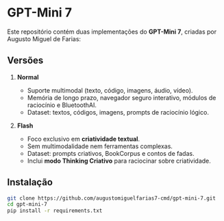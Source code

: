 # GPT-Mini 7

Este repositório contém duas implementações do **GPT-Mini 7**, criadas por Augusto Miguel de Farias:

## Versões

1. **Normal**  
   - Suporte multimodal (texto, código, imagens, áudio, vídeo).  
   - Memória de longo prazo, navegador seguro interativo, módulos de raciocínio e BluetoothAI.  
   - Dataset: textos, códigos, imagens, prompts de raciocínio lógico.

2. **Flash**  
   - Foco exclusivo em **criatividade textual**.  
   - Sem multimodalidade nem ferramentas complexas.  
   - Dataset: prompts criativos, BookCorpus e contos de fadas.  
   - Inclui **modo Thinking Criativo** para raciocinar sobre criatividade.  

## Instalação

```bash
git clone https://github.com/augustomiguelfarias7-cmd/gpt-mini-7.git
cd gpt-mini-7
pip install -r requirements.txt
